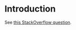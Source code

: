 # Introduction

See [this StackOverflow question](https://stackoverflow.com/questions/62896128/aws-cdk-testing-references).
